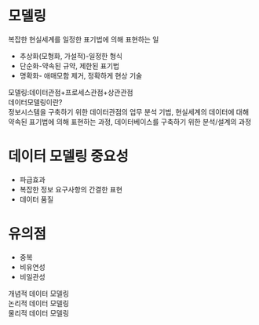 # 모델링   
복잡한 현실세계를 일정한 표기법에 의해 표현하는 일   
- 추상화(모형화, 가설적)-일정한 형식   
- 단순화-약속된 규약, 제한된 표기법
- 명확화- 애매모함 제거, 정확하게 현상 기술

모델링:데이터관점+프로세스관점+상관관점   
데이터모델링이란?     
정보시스템을 구축하기 위한 데이터관점의 업무 분석 기법, 현실세계의 데이터에 대해 약속된 표기법에 의해 표현하는 과정, 데이터베이스를 구축하기 위한 분석/설계의 과정   

# 데이터 모델링 중요성
- 파급효과
- 복잡한 정보 요구사항의 간결한 표현
- 데이터 품질
# 유의점
- 중복
- 비유연성
- 비일관성

개념적 데이터 모델링   
논리적 데이터 모델링   
물리적 데이터 모델링   

